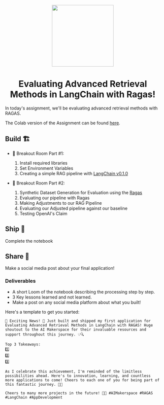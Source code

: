 

<p align = "center" draggable=”false” ><img src="https://github.com/AI-Maker-Space/LLM-Dev-101/assets/37101144/d1343317-fa2f-41e1-8af1-1dbb18399719" 
     width="200px"
     height="auto"/>
</p>

## <h1 align="center" id="heading">Evaluating Advanced Retrieval Methods in LangChain with Ragas!</h1>

In today's assignment, we'll be evaluating advanced retrieval methods with RAGAS.

The Colab version of the Assignment can be found [here](https://colab.research.google.com/drive/1KhblGn9jnl2pwjbHUkfFcpdn2PJWqBNl?usp=sharing).

## Build 🏗️

- 🤝 Breakout Room Part #1:
  1. Install required libraries
  2. Set Environment Variables
  3. Creating a simple RAG pipeline with [LangChain v0.1.0](https://blog.langchain.dev/langchain-v0-1-0/)
  

- 🤝 Breakout Room Part #2:
  1. Synthetic Dataset Generation for Evaluation using the [Ragas](https://github.com/explodinggradients/ragas)
  2. Evaluating our pipeline with Ragas
  3. Making Adjustments to our RAG Pipeline
  4. Evaluating our Adjusted pipeline against our baseline
  5. Testing OpenAI's Claim

## Ship 🚢

Complete the notebook

## Share 🚀

Make a social media post about your final application!

### Deliverables
- A short Loom of the notebook describing the processing step by step.
- 3 Key lessons learned and not learned.
- Make a post on any social media platform about what you built!

Here's a template to get you started:

```
🚀 Exciting News! 🎉 Just built and shipped my first application for Evaluating Advanced Retrieval Methods in LangChain with RAGAS! Huge shoutout to the AI Makerspace for their invaluable resources and support throughout this journey. 💡🔍

Top 3 Takeaways:
1️⃣ 
2️⃣ 
3️⃣ 

As I celebrate this achievement, I'm reminded of the limitless possibilities ahead. Here's to innovation, learning, and countless more applications to come! Cheers to each one of you for being part of this fantastic journey. 🥂🚀

Cheers to many more projects in the future! 🚀🎉 #AIMakerspace #RAGAS #LangChain #AppDevelopment
```
